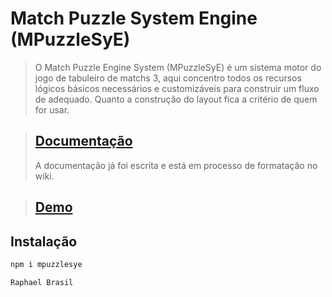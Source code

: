 # Match Puzzle System Engine (MPuzzleSyE)

> O Match Puzzle Engine System (MPuzzleSyE) é um sistema motor do jogo de tabuleiro de matchs 3, aqui concentro todos os recursos lógicos básicos necessários e customizáveis para construir um fluxo de adequado. Quanto a construção do layout fica a critério de quem for usar.

> ## [Documentação]
> A documentação já foi escrita e está em processo de formatação no wiki.

> ## [Demo]



## Instalação

```sh
npm i mpuzzlesye
```


[Documentação]: <https://raphaelobrasil.github.io/mpuzzlesye.github.io/>
[Demo]: <https://demo-mpuzzlesye.vercel.app/>

`Raphael Brasil`
